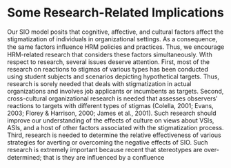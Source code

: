 # Some Research-Related Implications

Our SIO model posits that cognitive, affective, and cultural factors affect the stigmatization of individuals in organizational settings. As a consequence, the same factors inﬂuence HRM policies and practices. Thus, we encourage HRM-related research that considers these factors simultaneously. With respect to research, several issues deserve attention. First, most of the research on reactions to stigmas of various types has been conducted using student subjects and scenarios depicting hypothetical targets. Thus, research is sorely needed that deals with stigmatization in actual organizations and involves job applicants or incumbents as targets. Second, cross-cultural organizational research is needed that assesses observers’ reactions to targets with different types of stigmas (Colella, 2001; Evans, 2003; Florey & Harrison, 2000; James et al., 2001). Such research should improve our understanding of the effects of culture on views about VSIs, ASIs, and a host of other factors associated with the stigmatization process. Third, research is needed to determine the relative effectiveness of various strategies for averting or overcoming the negative effects of SIO. Such research is extremely important because recent that stereotypes are over-determined; that is they are inﬂuenced by a conﬂuence